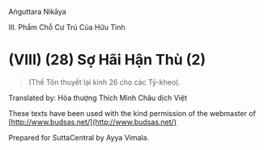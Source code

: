 Aṅguttara Nikāya

III. Phẩm Chỗ Cư Trú Của Hữu Tình

# (VIII) (28) Sợ Hãi Hận Thù (2)

> (Thế Tôn thuyết lại kinh 26 cho các Tỷ-kheo).

Translated by: Hòa thượng Thích Minh Châu dịch Việt

These texts have been used with the kind permission of the webmaster of [http://www.budsas.net/](http://www.budsas.net/)

Prepared for SuttaCentral by Ayya Vimala.
